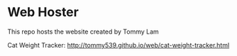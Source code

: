 # Web Hoster
This repo hosts the website created by Tommy Lam

Cat Weight Tracker: http://tommy539.github.io/web/cat-weight-tracker.html

